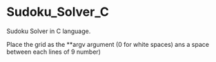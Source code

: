 # Sudoku_Solver_C
Sudoku Solver in C language.


Place the grid as the **argv argument (0 for white spaces) ans a space between each lines of 9 number)
